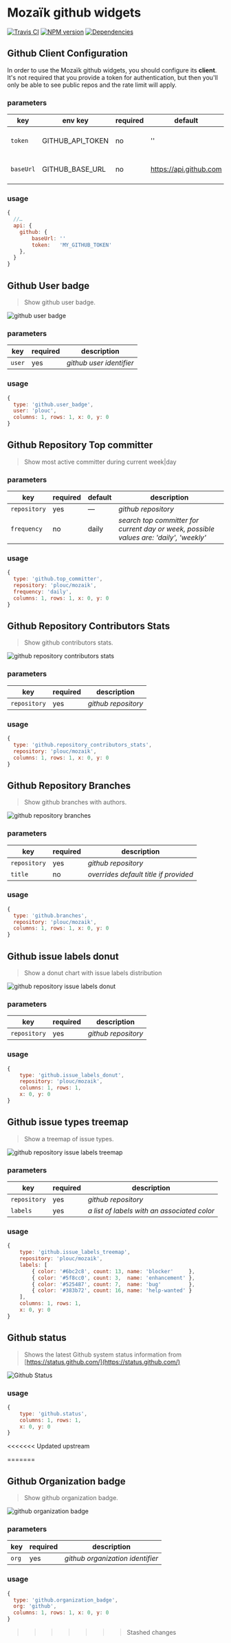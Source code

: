 # Mozaïk github widgets

[![Travis CI][travis-image]][travis-url]
[![NPM version][npm-image]][npm-url]
[![Dependencies][gemnasium-image]][gemnasium-url]

## Github Client Configuration

In order to use the Mozaïk github widgets, you should configure its **client**.
It's not required that you provide a token for authentication, but then
you'll only be able to see public repos and the rate limit will apply.

### parameters

key       | env key          | required | default                | description
----------|------------------|----------|------------------------|----------------------------
`token`   | GITHUB_API_TOKEN | no       | ''                     | *github authentication token*
`baseUrl` | GITHUB_BASE_URL  | no       | https://api.github.com | *github api url* (useful for enterprise)

### usage

```javascript
{
  //…
  api: {
    github: {
        baseUrl: ''
        token:   'MY_GITHUB_TOKEN'
    },
  }
}
```



## Github User badge

> Show github user badge.

![github user badge](https://raw.githubusercontent.com/plouc/mozaik-ext-github/master/preview/github.user_badge.png)

### parameters

key    | required | description
-------|----------|--------------------------
`user` | yes      | *github user identifier*

### usage

```javascript
{
  type: 'github.user_badge',
  user: 'plouc',
  columns: 1, rows: 1, x: 0, y: 0
}
```


## Github Repository Top committer

> Show most active committer during current week|day

### parameters

key          | required | default | description
-------------|----------|---------|------------
`repository` | yes      | —       | *github repository*
`frequency`  | no       | daily   | *search top committer for current day or week, possible values are: 'daily', 'weekly'*

### usage

```javascript
{
  type: 'github.top_committer',
  repository: 'plouc/mozaik',
  frequency: 'daily',
  columns: 1, rows: 1, x: 0, y: 0
}
```


## Github Repository Contributors Stats

> Show github contributors stats.

![github repository contributors stats](https://raw.githubusercontent.com/plouc/mozaik-ext-github/master/preview/github.repository_contributors_stats.png)

### parameters

key          | required | description
-------------|----------|---------------
`repository` | yes      | *github repository*

### usage

```javascript
{
  type: 'github.repository_contributors_stats',
  repository: 'plouc/mozaik',
  columns: 1, rows: 1, x: 0, y: 0
}
```



## Github Repository Branches

> Show github branches with authors.

![github repository branches](https://raw.githubusercontent.com/plouc/mozaik-ext-github/master/preview/github.branches.png)

### parameters

key          | required | description
-------------|----------|---------------
`repository` | yes      | *github repository*
`title`      | no       | *overrides default title if provided*

### usage

```javascript
{
  type: 'github.branches',
  repository: 'plouc/mozaik',
  columns: 1, rows: 1, x: 0, y: 0
}
```



## Github issue labels donut

> Show a donut chart with issue labels distribution

![github repository issue labels donut](https://raw.githubusercontent.com/plouc/mozaik-ext-github/master/preview/github.issue_labels_donut.png)

### parameters

key          | required | description
-------------|----------|---------------
`repository` | yes      | *github repository*

### usage

```javascript
{
    type: 'github.issue_labels_donut',
    repository: 'plouc/mozaik',
    columns: 1, rows: 1,
    x: 0, y: 0
}
```



## Github issue types treemap

> Show a treemap of issue types.

![github repository issue labels treemap](https://raw.githubusercontent.com/plouc/mozaik-ext-github/master/preview/github.issue_types_treemap.png)

### parameters

key          | required | description
-------------|----------|---------------
`repository` | yes      | *github repository*
`labels`     | yes      | *a list of labels with an associated color*

### usage

```javascript
{
    type: 'github.issue_labels_treemap',
    repository: 'plouc/mozaik',
    labels: [
        { color: '#6bc2c8', count: 13, name: 'blocker'     },
        { color: '#5f8cc0', count: 3,  name: 'enhancement' },
        { color: '#525487', count: 7,  name: 'bug'         },
        { color: '#383b72', count: 16, name: 'help-wanted' }
    ],
    columns: 1, rows: 1,
    x: 0, y: 0
}
```

## Github status

> Shows the latest Github system status information from [https://status.github.com/](https://status.github.com/)

![Github Status](https://raw.githubusercontent.com/plouc/mozaik-ext-github/master/preview/github.status.png)

### usage

```javascript
{
    type: 'github.status',
    columns: 1, rows: 1,
    x: 0, y: 0
}
```

<<<<<<< Updated upstream

[travis-image]: https://img.shields.io/travis/plouc/mozaik-ext-github.svg?style=flat-square
[travis-url]: https://travis-ci.org/plouc/mozaik-ext-github
[npm-image]: https://img.shields.io/npm/v/mozaik-ext-github.svg?style=flat-square
[npm-url]: https://www.npmjs.com/package/mozaik-ext-github
[gemnasium-image]: https://img.shields.io/gemnasium/plouc/mozaik-ext-github.svg?style=flat-square
[gemnasium-url]: https://gemnasium.com/plouc/mozaik-ext-github
=======
## Github Organization badge

> Show github organization badge.

![github organization badge](https://raw.githubusercontent.com/plouc/mozaik-ext-github/master/preview/github.organization_badge.png)

### parameters

key    | required | description
-------|----------|--------------------------
`org` | yes      | *github organization identifier*

### usage

```javascript
{
  type: 'github.organization_badge',
  org: 'github',
  columns: 1, rows: 1, x: 0, y: 0
}
```
>>>>>>> Stashed changes
